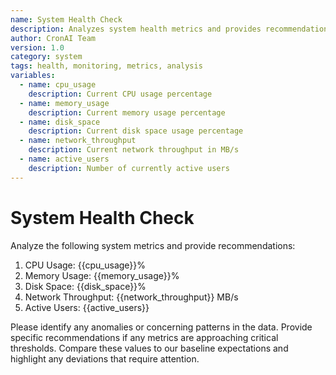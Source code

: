 ```yaml
---
name: System Health Check
description: Analyzes system health metrics and provides recommendations
author: CronAI Team
version: 1.0
category: system
tags: health, monitoring, metrics, analysis
variables:
  - name: cpu_usage
    description: Current CPU usage percentage
  - name: memory_usage
    description: Current memory usage percentage
  - name: disk_space
    description: Current disk space usage percentage
  - name: network_throughput
    description: Current network throughput in MB/s
  - name: active_users
    description: Number of currently active users
---
```


# System Health Check

Analyze the following system metrics and provide recommendations:

1. CPU Usage: {{cpu_usage}}%
2. Memory Usage: {{memory_usage}}%
3. Disk Space: {{disk_space}}%
4. Network Throughput: {{network_throughput}} MB/s
5. Active Users: {{active_users}}

Please identify any anomalies or concerning patterns in the data. Provide specific recommendations if any metrics are approaching critical thresholds. Compare these values to our baseline expectations and highlight any deviations that require attention.

